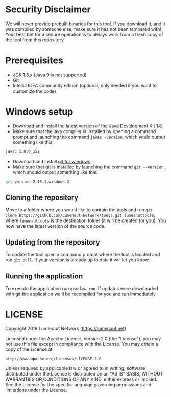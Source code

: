 # Security Disclaimer
We will never provide prebuilt binaries for this tool. If you download it, and it was compiled by someone else, make sure
it has not been tampered with! Your best bet for a secure operation is to always work from a fresh copy of the tool from 
this repository.

# Prerequisites
* JDK 1.8.x (Java 9 is not supported)
* Git
* IntelliJ IDEA community edition (optional, only needed if you want to customize the code)

# Windows setup
* Download and install the latest version of the [Java Development Kit 1.8](http://www.oracle.com/technetwork/java/javase/downloads/jdk8-downloads-2133151.html)
* Make sure that the java compiler is installed by opening a command prompt and launching the command `javac -version`, 
which yould output something like this:
```bash
javac 1.8.0_152
```
* Download and install [git for windows](http://gitforwindows.org/)
* Make sure that git is installed by launching the command `git --version`, which should output something like this:
```bash
git version 2.15.1.windows.2
``` 

## Cloning the repository
Move to a folder where you would like to contain the tools and run `git clone https://github.com/Lumenaut-Network/tools.git lumeanuttools`, 
where `lumenauttools` is the destination folder (it will be created for you). You now have the latest version of the source 
code.

## Updating from the repository
To update the tool open a command prompt where the tool is located and run `git pull`. If your version is already up to date 
it will let you know.

## Running the application
To execute the application run `gradlew run`. If updates were downloaded with git the application we'll be recompiled for 
you and run immediately 

# LICENSE
Copyright 2018 Lumenaut Network (https://lumenaut.net)

Licensed under the Apache License, Version 2.0 (the "License");
you may not use this file except in compliance with the License.
You may obtain a copy of the License at

    http://www.apache.org/licenses/LICENSE-2.0

Unless required by applicable law or agreed to in writing, software
distributed under the License is distributed on an "AS IS" BASIS,
WITHOUT WARRANTIES OR CONDITIONS OF ANY KIND, either express or implied.
See the License for the specific language governing permissions and
limitations under the License.

